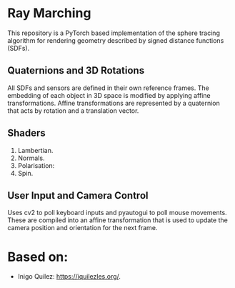 # Ray Marching
This repository is a PyTorch based implementation of the sphere tracing algorithm for rendering geometry described by signed distance functions (SDFs).

## Quaternions and 3D Rotations
All SDFs and sensors are defined in their own reference frames.
The embedding of each object in 3D space is modified by applying affine transformations.
Affine transformations are represented by a quaternion that acts by rotation and a translation vector.

## Shaders
1. Lambertian.
2. Normals.
3. Polarisation:
4. Spin.

## User Input and Camera Control
Uses cv2 to poll keyboard inputs and pyautogui to poll mouse movements.
These are compiled into an affine transformation that is used to update the camera position and orientation for the next frame.

# Based on:
- Inigo Quilez: https://iquilezles.org/.